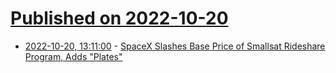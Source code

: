 # [Published on 2022-10-20](index.md)

* [2022-10-20, 13:11:00](https://soylentnews.org/article.pl?sid=22/10/19/1641251&from=rss) - [SpaceX Slashes Base Price of Smallsat Rideshare Program, Adds \"Plates\"](https://soylentnews.org/article.pl?sid=22/10/19/1641251&from=rss)
